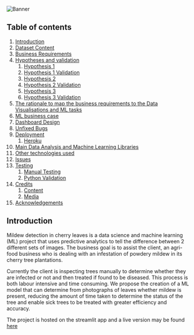 ![Banner]()

## Table of contents

1. [Introduction](#introduction)
2. [Dataset Content](#dataset-content)
3. [Business Requirements](#business-requirements)
4. [Hypotheses and validation](#hypotheses)
    1. [Hypothesis 1](#hypothesis-1)
    2. [Hypothesis 1 Validation](#hypothesis-1-validation)
    3. [Hypothesis 2](#hypothesis-2)
    4. [Hypothesis 2 Validation](#hypothesis-2-validation)
    5. [Hypothesis 3](#hypothesis-3)
    6. [Hypothesis 3 Validation](#hypothesis-3-validation)
5. [The rationale to map the business requirements to the Data Visualisations and ML tasks](#the-rationale-to-map-the-business-requirements-to-the-Data-Visualisations-and-ML-tasks)
6. [ML business case](#ml-business-case)
7. [Dashboard Design](#dashboard-design)
8. [Unfixed Bugs](#unfixed-bugs)
9. [Deployment](#deployment)
    1. [Heroku](#heroku)
10. [Main Data Analysis and Machine Learning Libraries](#main-data-analysis-and-machine-learning-libraries)
11. [Other technologies used](#other-technologies-used)
12. [Issues](#issues)
13. [Testing](#testing)
    1. [Manual Testing](#manual-testing)
    2. [Python Validation](#python-validation)
14. [Credits](#credits)
    1. [Content](#content)
    2. [Media](#media)
15. [Acknowledgements](#acknowledgements)


## Introduction

Mildew detection in cherry leaves is a data science and machine learning (ML) project that uses predictive analytics to tell the difference between 2 different sets of images. The business goal is to assist the client, an agri-food business who is dealing with an infestation of powdery mildew in its cherry tree plantations. 

Currently the client is inspecting trees manually to determine whether they are infected or not and then treated if found to be diseased. This process is both labour intensive and time consuming. We propose the creation of a ML model that can determine from photographs of leaves whether mildew is present, reducing the amount of time taken to determine the status of the tree and enable sick trees to be treated with greater efficiency and accuracy. 

The project is hosted on the streamlit app and a live version may be found [here](https://cherrypowderymildewdetector-eb00906f7030.herokuapp.com/)
